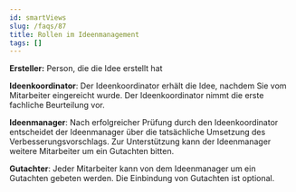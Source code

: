 ```yaml
---
id: smartViews
slug: /faqs/87
title: Rollen im Ideenmanagement
tags: []
---
```

**Ersteller:** Person, die die Idee erstellt hat

**Ideenkoordinator**: Der Ideenkoordinator erhält die Idee, nachdem Sie vom Mitarbeiter eingereicht wurde. Der Ideenkoordinator nimmt die erste fachliche Beurteilung vor.

**Ideenmanager**: Nach erfolgreicher Prüfung durch den Ideenkoordinator entscheidet der Ideenmanager über die tatsächliche Umsetzung des Verbesserungsvorschlags. Zur Unterstützung kann der Ideenmanager weitere Mitarbeiter um ein Gutachten bitten.

**Gutachter**: Jeder Mitarbeiter kann von dem Ideenmanager um ein Gutachten gebeten werden. Die Einbindung von Gutachten ist optional.